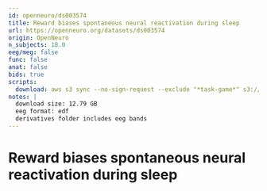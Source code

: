 ```yaml
---
id: openneuro/ds003574
title: Reward biases spontaneous neural reactivation during sleep
url: https://openneuro.org/datasets/ds003574
origin: OpenNeuro
n_subjects: 18.0
eeg/meg: false
func: false
anat: false
bids: true
scripts:
  download: aws s3 sync --no-sign-request --exclude "*task-game*" s3://openneuro.org/ds003574 ds003574/
notes: |
  download size: 12.79 GB
  eeg format: edf
  derivatives folder includes eeg bands
---
```


# Reward biases spontaneous neural reactivation during sleep
